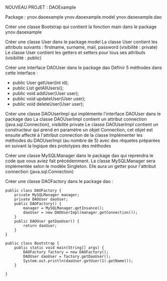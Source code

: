 NOUVEAU PROJET : DAOExample

Package : 
ynov.daoexample
ynov.daoexample.model
ynov.daoexample.dao

Créer une classe Bootstrap qui contient la fonction main dans le package ynov.daoexample

Créer une classe User dans le package model
La classe User contient les attributs suivants : firstname, surname, mail, password  (visibilité : private)
Le classe User contient les getters et setters pour tous ses attributs (visibilité : public)

Créer une interface DAOUser dans le package dao
Définir 5 méthodes dans cette interface :
 - public User getUser(int id);
 - public List<User> getAllUsers();
 - public void addUser(User user);
 - public void updateUser(User user);
 - public void deleteUser(User user);

Créer une classe DAOUserImpl qui implémente l'interface DAOUser dans le package dao 
La classe DAOUserImpl contient un attribut connection (java.sql.Connection), visibilité private
Le classe DAOUserImpl contient un constructeur qui prend en paramètre un objet Connection, 
cet objet est ensuite affecté à l'attribut connection de la classe
Implémenter les méthodes du DAOUserImpl (au nombre de 5) avec des rêquetes préparées en suivant la logique des prototypes des méthodes

Créer une classe MySQLManager dans le package dao qui reprendra le code que vous aviez fait précédemment.
La classe MySQLManager sera implémentée selon le modèle Singleton. Elle aura un getter pour l'attribut connection (java.sql.Connection)

Créer une classe DAOFactory dans le package dao :

```
public class DAOFactory {
	private MySQLManager manager;
	private DAOUser daoUser;
	public DAOFactory() {
		manager = MySQLManager.getInsance();
		daoUser = new DAOUserImpl(manager.getConnection());
	}
	public DAOUser getDaoUser() {
		return daoUser;
	}
} 
```

```
public class Bootstrap {
	public static void main(String[] args) {
		DAOFactory factory = new DAOFactory();
		DAOUser daoUser = factory.getDaoUser();
		System.out.println(daoUser.getUser(1).getName());
	}

}
```